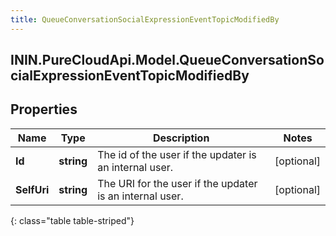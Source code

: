 ```yaml
---
title: QueueConversationSocialExpressionEventTopicModifiedBy
---
```

## ININ.PureCloudApi.Model.QueueConversationSocialExpressionEventTopicModifiedBy

## Properties

|Name | Type | Description | Notes|
|------------ | ------------- | ------------- | -------------|
| **Id** | **string** | The id of the user if the updater is an internal user. | [optional] |
| **SelfUri** | **string** | The URI for the user if the updater is an internal user. | [optional] |
{: class="table table-striped"}


